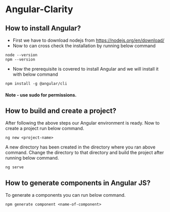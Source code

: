 # Angular-Clarity

## How to install Angular?
- First we have to download nodejs from https://nodejs.org/en/download/
- Now to can cross check the installation by running below command
```
node --version
npm --version
```
- Now the prerequisite is covered to install Angular and we will install it with below command
```
npm install -g @angular/cli
```
#### Note - use sudo for permissions.

## How to build and create a project?
After following the above steps our Angular environment is ready. Now to create a project run below command.
```
ng new <project-name>
```
A new directory has been created in the directory where you ran above command. Change the directory to that directory and build the project after running below command.
```
ng serve
```
## How to generate components in Angular JS?
To generate a components you can run below command.
```
npm generate component <name-of-component>
```
